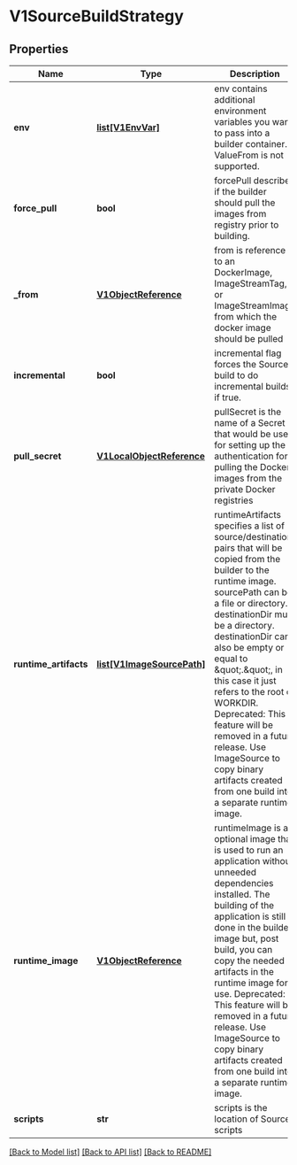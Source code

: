 # V1SourceBuildStrategy

## Properties
Name | Type | Description | Notes
------------ | ------------- | ------------- | -------------
**env** | [**list[V1EnvVar]**](V1EnvVar.md) | env contains additional environment variables you want to pass into a builder container. ValueFrom is not supported. | [optional] 
**force_pull** | **bool** | forcePull describes if the builder should pull the images from registry prior to building. | [optional] 
**_from** | [**V1ObjectReference**](V1ObjectReference.md) | from is reference to an DockerImage, ImageStreamTag, or ImageStreamImage from which the docker image should be pulled | 
**incremental** | **bool** | incremental flag forces the Source build to do incremental builds if true. | [optional] 
**pull_secret** | [**V1LocalObjectReference**](V1LocalObjectReference.md) | pullSecret is the name of a Secret that would be used for setting up the authentication for pulling the Docker images from the private Docker registries | [optional] 
**runtime_artifacts** | [**list[V1ImageSourcePath]**](V1ImageSourcePath.md) | runtimeArtifacts specifies a list of source/destination pairs that will be copied from the builder to the runtime image. sourcePath can be a file or directory. destinationDir must be a directory. destinationDir can also be empty or equal to \&quot;.\&quot;, in this case it just refers to the root of WORKDIR. Deprecated: This feature will be removed in a future release. Use ImageSource to copy binary artifacts created from one build into a separate runtime image. | [optional] 
**runtime_image** | [**V1ObjectReference**](V1ObjectReference.md) | runtimeImage is an optional image that is used to run an application without unneeded dependencies installed. The building of the application is still done in the builder image but, post build, you can copy the needed artifacts in the runtime image for use. Deprecated: This feature will be removed in a future release. Use ImageSource to copy binary artifacts created from one build into a separate runtime image. | [optional] 
**scripts** | **str** | scripts is the location of Source scripts | [optional] 

[[Back to Model list]](../README.md#documentation-for-models) [[Back to API list]](../README.md#documentation-for-api-endpoints) [[Back to README]](../README.md)


